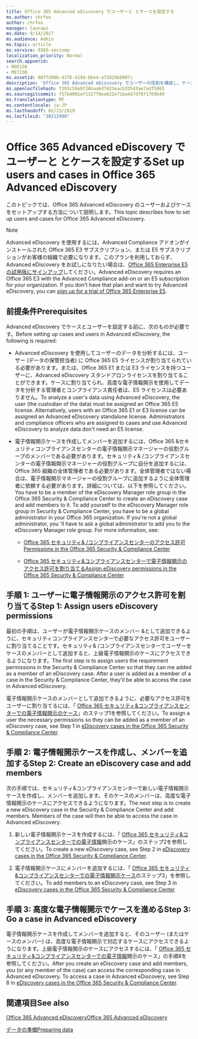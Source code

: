```yaml
---
title: Office 365 Advanced eDiscovery でユーザーと とケースを設定する
ms.author: chrfox
author: chrfox
manager: laurawi
ms.date: 9/14/2017
ms.audience: Admin
ms.topic: article
ms.service: O365-seccomp
localization_priority: Normal
search.appverid:
- MOE150
- MET150
ms.assetid: 60ffd80b-4376-419d-b6e4-a72029b9907c
description: 'Office 365 Advanced eDiscovery でユーザーの役割を構成し、ケースを作成して、ケースにユーザーを割り当てる方法について説明します。  '
ms.openlocfilehash: f393c59a9726baa6d7423eacb33543ae7adf5065
ms.sourcegitcommit: f57b4001ef1327f0ea622e716a4d7d78f1769b49
ms.translationtype: MT
ms.contentlocale: ja-JP
ms.lasthandoff: 02/23/2019
ms.locfileid: "30212990"
---
```

# <a name="set-up-users-and-cases-in-office-365-advanced-ediscovery"></a><span data-ttu-id="b1d25-103">Office 365 Advanced eDiscovery でユーザーと とケースを設定する</span><span class="sxs-lookup"><span data-stu-id="b1d25-103">Set up users and cases in Office 365 Advanced eDiscovery</span></span>

<span data-ttu-id="b1d25-104">このトピックでは、Office 365 Advanced eDiscovery のユーザーおよびケースをセットアップする方法について説明します。</span><span class="sxs-lookup"><span data-stu-id="b1d25-104">This topic describes how to set up users and cases for Office 365 Advanced eDiscovery.</span></span>
  
> [!NOTE]
> <span data-ttu-id="b1d25-p101">Advanced eDiscovery を使用するには、Advanced Compliance アドオンがインストールされた Office 365 E3 サブスクリプション、または E5 サブスクリプションがお客様の組織で必要になります。このプランを利用しておらず、Advanced eDiscovery をお試しになりたい場合は、[Office 365 Enterprise E5 の試用版にサインアップ](https://go.microsoft.com/fwlink/p/?LinkID=698279)してください。</span><span class="sxs-lookup"><span data-stu-id="b1d25-p101">Advanced eDiscovery requires an Office 365 E3 with the Advanced Compliance add-on or an E5 subscription for your organization. If you don't have that plan and want to try Advanced eDiscovery, you can [sign up for a trial of Office 365 Enterprise E5](https://go.microsoft.com/fwlink/p/?LinkID=698279).</span></span> 
  
## <a name="prerequisites"></a><span data-ttu-id="b1d25-107">前提条件</span><span class="sxs-lookup"><span data-stu-id="b1d25-107">Prerequisites</span></span>

<span data-ttu-id="b1d25-108">Advanced eDiscovery でケースとユーザーを設定する前に、次のものが必要です。</span><span class="sxs-lookup"><span data-stu-id="b1d25-108">Before setting up cases and users in Advanced eDiscovery, the following is required:</span></span>
  
- <span data-ttu-id="b1d25-p102">Advanced eDiscovery を使用してユーザーのデータを分析するには、ユーザー (データの保管担当者) に Office 365 E5 ライセンスが割り当てられている必要があります。または、Office 365 E1 または E3 ライセンスを持つユーザーに、Advanced eDiscovery スタンドアロンライセンスを割り当てることができます。ケースに割り当てられ、高度な電子情報開示を使用してデータを分析する管理者とコンプライアンス責任者は、E5 ライセンスは必要ありません。</span><span class="sxs-lookup"><span data-stu-id="b1d25-p102">To analyze a user's data using Advanced eDiscovery, the user (the custodian of the data) must be assigned an Office 365 E5 license. Alternatively, users with an Office 365 E1 or E3 license can be assigned an Advanced eDiscovery standalone license. Administrators and compliance officers who are assigned to cases and use Advanced eDiscovery to analyze data don't need an E5 license.</span></span> 
    
- <span data-ttu-id="b1d25-p103">電子情報開示ケースを作成してメンバーを追加するには、Office 365 &amp;セキュリティコンプライアンスセンターの電子情報開示マネージャーの役割グループのメンバーである必要があります。セキュリティ&amp; /コンプライアンスセンターの電子情報開示マネージャーの役割グループに自分を追加するには、Office 365 組織の全体管理者である必要があります。全体管理者ではない場合は、電子情報開示マネージャーの役割グループに追加するように全体管理者に依頼する必要があります。詳細については、以下を参照してください。</span><span class="sxs-lookup"><span data-stu-id="b1d25-p103">You have to be a member of the eDiscovery Manager role group in the Office 365 Security &amp; Compliance Center to create an eDiscovery case and add members to it. To add yourself to the eDiscovery Manager role group in Security &amp; Compliance Center, you have to be a global administrator in your Office 365 organization. If you're not a global administrator, you 'll have to ask a global administrator to add you to the eDiscovery Manager role group. For more information, see:</span></span>
    
  - [<span data-ttu-id="b1d25-116">Office 365 セキュリティ&amp; /コンプライアンスセンターのアクセス許可</span><span class="sxs-lookup"><span data-stu-id="b1d25-116">Permissions in the Office 365 Security &amp; Compliance Center</span></span>](permissions-in-the-security-and-compliance-center.md)
    
  - [<span data-ttu-id="b1d25-117">Office 365 セキュリティ&amp;コンプライアンスセンターで電子情報開示のアクセス許可を割り当てる</span><span class="sxs-lookup"><span data-stu-id="b1d25-117">Assign eDiscovery permissions in the Office‍ 365 Security &amp; Compliance Center</span></span>](assign-ediscovery-permissions.md)
    
## <a name="step-1-assign-users-ediscovery-permissions"></a><span data-ttu-id="b1d25-118">手順 1: ユーザーに電子情報開示のアクセス許可を割り当てる</span><span class="sxs-lookup"><span data-stu-id="b1d25-118">Step 1: Assign users eDiscovery permissions</span></span>

<span data-ttu-id="b1d25-p104">最初の手順は、ユーザーが電子情報開示ケースのメンバー &amp;として追加できるように、セキュリティコンプライアンスセンターで必要なアクセス許可をユーザーに割り当てることです。セキュリティ&amp; /コンプライアンスセンターでユーザーをケースのメンバーとして追加すると、上級電子情報開示のケースにアクセスできるようになります。</span><span class="sxs-lookup"><span data-stu-id="b1d25-p104">The first step is to assign users the requirement permissions in the Security &amp; Compliance Center so that they can me added as a member of an eDiscovery case. After a user is added as a member of a case in the Security &amp; Compliance Center, they'll be able to access the case in Advanced eDiscovery.</span></span>
  
<span data-ttu-id="b1d25-121">電子情報開示ケースのメンバーとして追加できるように、必要なアクセス許可をユーザーに割り当てるには、「 [Office 365 セキュリティ&amp;コンプライアンスセンターでの電子情報開示のケース](ediscovery-cases.md#step-1-assign-ediscovery-permissions-to-potential-case-members)」のステップ1を参照してください。</span><span class="sxs-lookup"><span data-stu-id="b1d25-121">To assign a user the necessary permissions so they can be added as a member of an eDiscovery case, see Step 1 in [eDiscovery cases in the Office 365 Security &amp; Compliance Center](ediscovery-cases.md#step-1-assign-ediscovery-permissions-to-potential-case-members).</span></span>
  
## <a name="step-2-create-an-ediscovery-case-and-add-members"></a><span data-ttu-id="b1d25-122">手順 2: 電子情報開示ケースを作成し、メンバーを追加する</span><span class="sxs-lookup"><span data-stu-id="b1d25-122">Step 2: Create an eDiscovery case and add members</span></span>

<span data-ttu-id="b1d25-p105">次の手順では、セキュリティ&amp;コンプライアンスセンターで新しい電子情報開示ケースを作成し、メンバーを追加します。そのケースのメンバーは、高度な電子情報開示のケースにアクセスできるようになります。</span><span class="sxs-lookup"><span data-stu-id="b1d25-p105">The next step is to create a new eDiscovery case in the Security &amp; Compliance Center and add members. Members of the case will then be able to access the case in Advanced eDiscovery.</span></span>
  
1. <span data-ttu-id="b1d25-125">新しい電子情報開示ケースを作成するには、「 [Office 365 セキュリティ&amp;コンプライアンスセンターでの電子情報](ediscovery-cases.md#step-2-create-a-new-case)開示のケース」のステップ2を参照してください。</span><span class="sxs-lookup"><span data-stu-id="b1d25-125">To create a new eDiscovery case, see Step 2 in [eDiscovery cases in the Office 365 Security &amp; Compliance Center](ediscovery-cases.md#step-2-create-a-new-case).</span></span>
    
2. <span data-ttu-id="b1d25-126">電子情報開示ケースにメンバーを追加するには、「 [Office 365 セキュリティ&amp;コンプライアンスセンターでの電子情報開示ケース](ediscovery-cases.md#step-3-add-members-to-a-case)のステップ3」を参照してください。</span><span class="sxs-lookup"><span data-stu-id="b1d25-126">To add members to an eDiscovery case, see Step 3 in [eDiscovery cases in the Office 365 Security &amp; Compliance Center](ediscovery-cases.md#step-3-add-members-to-a-case)</span></span>
    
## <a name="step-3-go-a-case-in-advanced-ediscovery"></a><span data-ttu-id="b1d25-127">手順 3: 高度な電子情報開示でケースを進める</span><span class="sxs-lookup"><span data-stu-id="b1d25-127">Step 3: Go a case in Advanced eDiscovery</span></span>

<span data-ttu-id="b1d25-p106">電子情報開示ケースを作成してメンバーを追加すると、そのユーザー (またはケースのメンバー) は、高度な電子情報開示で対応するケースにアクセスできるようになります。上級電子情報開示のケースにアクセスするには、「 [Office 365 セキュリティ&amp;コンプライアンスセンターでの電子情報](ediscovery-cases.md#step-8-go-to-the-case-in-advanced-ediscovery)開示のケース」の手順8を参照してください。</span><span class="sxs-lookup"><span data-stu-id="b1d25-p106">After you create an eDiscovery case and add members, you (or any member of the case) can access the corresponding case in Advanced eDiscovery. To access a case in Advanced eDiscovery, see Step 8 in [eDiscovery cases in the Office 365 Security &amp; Compliance Center](ediscovery-cases.md#step-8-go-to-the-case-in-advanced-ediscovery).</span></span>
  
## <a name="see-also"></a><span data-ttu-id="b1d25-130">関連項目</span><span class="sxs-lookup"><span data-stu-id="b1d25-130">See also</span></span>

[<span data-ttu-id="b1d25-131">Office 365 Advanced eDiscovery</span><span class="sxs-lookup"><span data-stu-id="b1d25-131">Office 365 Advanced eDiscovery</span></span>](office-365-advanced-ediscovery.md)
  
[<span data-ttu-id="b1d25-132">データの準備</span><span class="sxs-lookup"><span data-stu-id="b1d25-132">Preparing data</span></span>](prepare-data-for-advanced-ediscovery.md)
 